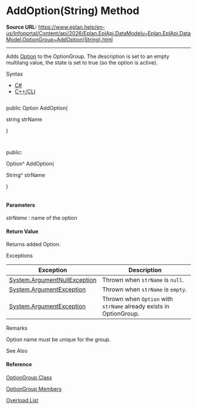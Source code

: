 # AddOption(String) Method

**Source URL:** https://www.eplan.help/en-us/Infoportal/Content/api/2026/Eplan.EplApi.DataModelu~Eplan.EplApi.DataModel.OptionGroup~AddOption(String).html

---

Adds [Option](Eplan.EplApi.DataModelu~Eplan.EplApi.DataModel.Option.html) to the OptionGroup. The description is set to an empty multilang value, the state is set to true (so the option is active).

Syntax

- [C#](#i-syntax-CS)
- [C++/CLI](#i-syntax-CPP2005)

```
```
public Option AddOption( 
   string strName
)
```
```

```
```
public:
Option^ AddOption( 
   String^ strName
)
```
```

#### Parameters

*strName*
:   name of the option

#### Return Value

Returns added Option.

Exceptions

| Exception | Description |
| --- | --- |
| [System.ArgumentNullException](#) | Thrown when `strName` is `null`. |
| [System.ArgumentException](#) | Thrown when `strName` is `empty`. |
| [System.ArgumentException](#) | Thrown when `Option` with `strName` already exists in OptionGroup. |

Remarks

Option name must be unique for the group.



See Also

#### Reference

[OptionGroup Class](Eplan.EplApi.DataModelu~Eplan.EplApi.DataModel.OptionGroup.html)
  
[OptionGroup Members](Eplan.EplApi.DataModelu~Eplan.EplApi.DataModel.OptionGroup_members.html)
  
[Overload List](Eplan.EplApi.DataModelu~Eplan.EplApi.DataModel.OptionGroup~AddOption.html)